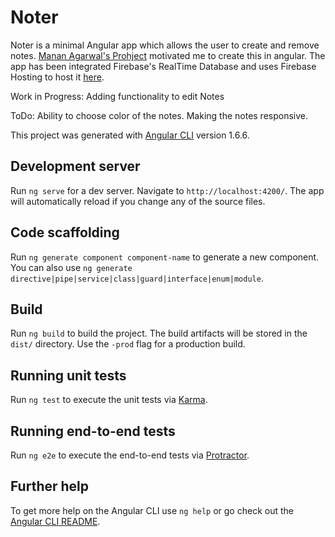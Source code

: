 # Noter


Noter is a minimal Angular app which allows the user to create and remove notes. [Manan Agarwal's Prohject](https://github.com/MananAgarwal/Noter) motivated me to create this in angular. The app has been integrated Firebase's RealTime Database and uses Firebase Hosting to host it [here](https://noter-e2fb5.firebaseapp.com/). 

Work in Progress: Adding functionality to edit Notes

ToDo:   Ability to choose color of the notes.
        Making the notes responsive.

This project was generated with [Angular CLI](https://github.com/angular/angular-cli) version 1.6.6.

## Development server

Run `ng serve` for a dev server. Navigate to `http://localhost:4200/`. The app will automatically reload if you change any of the source files.

## Code scaffolding

Run `ng generate component component-name` to generate a new component. You can also use `ng generate directive|pipe|service|class|guard|interface|enum|module`.

## Build

Run `ng build` to build the project. The build artifacts will be stored in the `dist/` directory. Use the `-prod` flag for a production build.

## Running unit tests

Run `ng test` to execute the unit tests via [Karma](https://karma-runner.github.io).

## Running end-to-end tests

Run `ng e2e` to execute the end-to-end tests via [Protractor](http://www.protractortest.org/).

## Further help

To get more help on the Angular CLI use `ng help` or go check out the [Angular CLI README](https://github.com/angular/angular-cli/blob/master/README.md).
